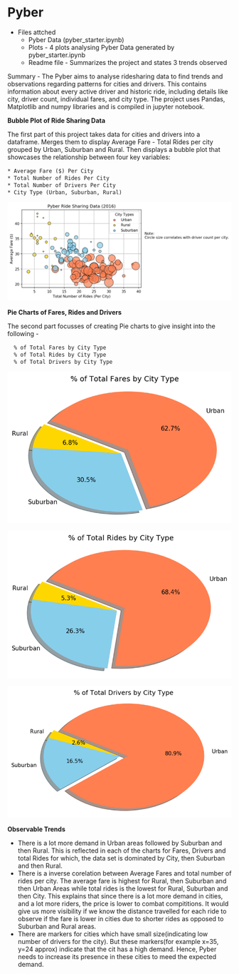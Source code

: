 # Pyber

* Files attched 
   * Pyber Data (pyber_starter.ipynb)
   * Plots - 4 plots analysing Pyber Data generated by pyber_starter.ipynb
   * Readme file - Summarizes the project and states 3 trends observed

Summary - The Pyber aims to analyse ridesharing data to find trends and observations regarding patterns for cities and drivers. This contains information about every active driver and historic ride, including details like city, driver count, individual fares, and city type. The project uses Pandas, Matplotlib and numpy libraries and is compiled in jupyter notebook. 

**Bubble Plot of Ride Sharing Data**

The first part of this project takes data for cities and drivers into a dataframe. Merges them to display Average Fare - Total Rides per city grouped by Urban, Suburban and Rural. Then displays a bubble plot that showcases the relationship between four key variables:

    * Average Fare ($) Per City
    * Total Number of Rides Per City
    * Total Number of Drivers Per City
    * City Type (Urban, Suburban, Rural)

![Pyber Ride Sharing Bubble Plot](PyberRideSharingData.png)

**Pie Charts of Fares, Rides and Drivers**

The second part focusses of creating Pie charts to give insight into the following - 

      % of Total Fares by City Type
      % of Total Rides by City Type
      % of Total Drivers by City Type

 
   ![ % of Total Fares by City Type](TotalFaresByCity.png)
 
   ![ % of Total Rides by City Type](TotalRidesByCity.png)
  
   ![ % of Total Drivers by City Type](TotalDriversByCity.png)


**Observable Trends**

   * There is a lot more demand in Urban areas followed by Suburban and then Rural. This is reflected in each of the charts for  Fares, Drivers and total Rides for which, the data set is dominated by City, then Suburban and then Rural.
   * There is a inverse corelation between Average Fares and total number of rides per city. The average fare is highest for Rural, then Suburban and then Urban Areas while total rides is the lowest for Rural, Suburban and then City. This explains that since there is a lot more demand in cities, and a lot more riders, the price is lower to combat compititions. It would give us more visibility if we know the distance travelled for each ride to observe if the fare is lower in cities due to shorter rides as opposed to Suburban and Rural areas.
   * There are markers for cities which have small size(indicating low number of drivers for the city). But these markers(for example x=35, y=24 approx) indicate that the cit has a high demand. Hence, Pyber needs to increase its presence in these cities to meed the expected demand.

